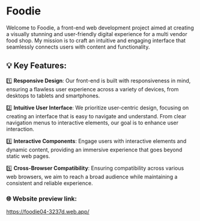# Foodie

Welcome to Foodie, a front-end web development project aimed at creating a visually stunning and user-friendly digital experience for a multi vendor food shop. My mission is to craft an intuitive and engaging interface that seamlessly connects users with content and functionality.

## 💡 Key Features:

1️⃣ **Responsive Design**: Our front-end is built with responsiveness in mind, ensuring a flawless user experience across a variety of devices, from desktops to tablets and smartphones.

2️⃣ **Intuitive User Interface**: We prioritize user-centric design, focusing on creating an interface that is easy to navigate and understand. From clear navigation menus to interactive elements, our goal is to enhance user interaction.

3️⃣ **Interactive Components**: Engage users with interactive elements and dynamic content, providing an immersive experience that goes beyond static web pages.

5️⃣ **Cross-Browser Compatibility**: Ensuring compatibility across various web browsers, we aim to reach a broad audience while maintaining a consistent and reliable experience.

### 🌐 Website preview link:
https://foodie04-3237d.web.app/

